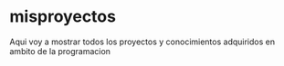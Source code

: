 # misproyectos
Aqui voy a mostrar todos los proyectos y conocimientos adquiridos en ambito de la programacion
